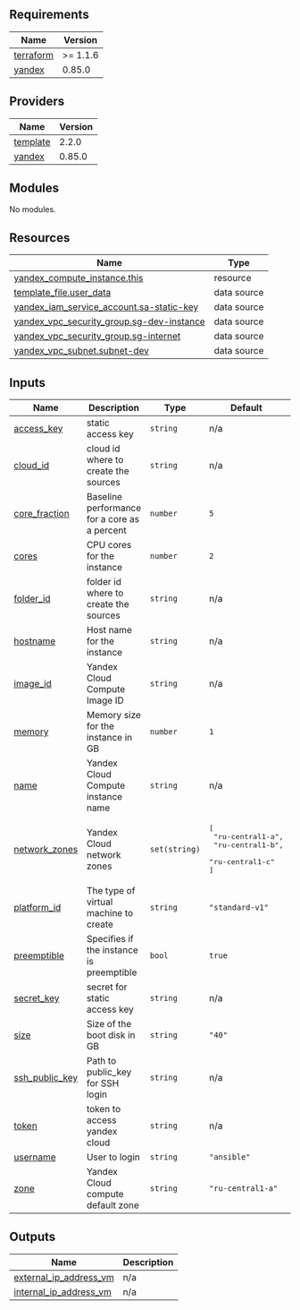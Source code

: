 <!-- BEGIN_TF_DOCS -->
## Requirements

| Name | Version |
|------|---------|
| <a name="requirement_terraform"></a> [terraform](#requirement\_terraform) | >= 1.1.6 |
| <a name="requirement_yandex"></a> [yandex](#requirement\_yandex) | 0.85.0 |

## Providers

| Name | Version |
|------|---------|
| <a name="provider_template"></a> [template](#provider\_template) | 2.2.0 |
| <a name="provider_yandex"></a> [yandex](#provider\_yandex) | 0.85.0 |

## Modules

No modules.

## Resources

| Name | Type |
|------|------|
| [yandex_compute_instance.this](https://registry.terraform.io/providers/yandex-cloud/yandex/0.85.0/docs/resources/compute_instance) | resource |
| [template_file.user_data](https://registry.terraform.io/providers/hashicorp/template/latest/docs/data-sources/file) | data source |
| [yandex_iam_service_account.sa-static-key](https://registry.terraform.io/providers/yandex-cloud/yandex/0.85.0/docs/data-sources/iam_service_account) | data source |
| [yandex_vpc_security_group.sg-dev-instance](https://registry.terraform.io/providers/yandex-cloud/yandex/0.85.0/docs/data-sources/vpc_security_group) | data source |
| [yandex_vpc_security_group.sg-internet](https://registry.terraform.io/providers/yandex-cloud/yandex/0.85.0/docs/data-sources/vpc_security_group) | data source |
| [yandex_vpc_subnet.subnet-dev](https://registry.terraform.io/providers/yandex-cloud/yandex/0.85.0/docs/data-sources/vpc_subnet) | data source |

## Inputs

| Name | Description | Type | Default | Required |
|------|-------------|------|---------|:--------:|
| <a name="input_access_key"></a> [access\_key](#input\_access\_key) | static access key | `string` | n/a | yes |
| <a name="input_cloud_id"></a> [cloud\_id](#input\_cloud\_id) | cloud id where to create the sources | `string` | n/a | yes |
| <a name="input_core_fraction"></a> [core\_fraction](#input\_core\_fraction) | Baseline performance for a core as a percent | `number` | `5` | no |
| <a name="input_cores"></a> [cores](#input\_cores) | CPU cores for the instance | `number` | `2` | no |
| <a name="input_folder_id"></a> [folder\_id](#input\_folder\_id) | folder id where to create the sources | `string` | n/a | yes |
| <a name="input_hostname"></a> [hostname](#input\_hostname) | Host name for the instance | `string` | n/a | yes |
| <a name="input_image_id"></a> [image\_id](#input\_image\_id) | Yandex Cloud Compute Image ID | `string` | n/a | yes |
| <a name="input_memory"></a> [memory](#input\_memory) | Memory size for the instance in GB | `number` | `1` | no |
| <a name="input_name"></a> [name](#input\_name) | Yandex Cloud Compute instance name | `string` | n/a | yes |
| <a name="input_network_zones"></a> [network\_zones](#input\_network\_zones) | Yandex Cloud network zones | `set(string)` | <pre>[<br>  "ru-central1-a",<br>  "ru-central1-b",<br>  "ru-central1-c"<br>]</pre> | no |
| <a name="input_platform_id"></a> [platform\_id](#input\_platform\_id) | The type of virtual machine to create | `string` | `"standard-v1"` | no |
| <a name="input_preemptible"></a> [preemptible](#input\_preemptible) | Specifies if the instance is preemptible | `bool` | `true` | no |
| <a name="input_secret_key"></a> [secret\_key](#input\_secret\_key) | secret for static access key | `string` | n/a | yes |
| <a name="input_size"></a> [size](#input\_size) | Size of the boot disk in GB | `string` | `"40"` | no |
| <a name="input_ssh_public_key"></a> [ssh\_public\_key](#input\_ssh\_public\_key) | Path to public\_key for SSH login | `string` | n/a | yes |
| <a name="input_token"></a> [token](#input\_token) | token to access yandex cloud | `string` | n/a | yes |
| <a name="input_username"></a> [username](#input\_username) | User to login | `string` | `"ansible"` | no |
| <a name="input_zone"></a> [zone](#input\_zone) | Yandex Cloud compute default zone | `string` | `"ru-central1-a"` | no |

## Outputs

| Name | Description |
|------|-------------|
| <a name="output_external_ip_address_vm"></a> [external\_ip\_address\_vm](#output\_external\_ip\_address\_vm) | n/a |
| <a name="output_internal_ip_address_vm"></a> [internal\_ip\_address\_vm](#output\_internal\_ip\_address\_vm) | n/a |
<!-- END_TF_DOCS -->